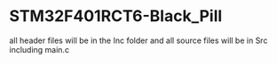 # STM32F401RCT6-Black_Pill
all header files will be in the Inc folder and all source files will be in Src including main.c 